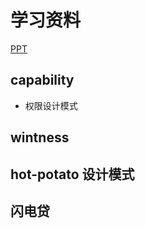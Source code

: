 # 学习资料
[PPT](https://docs.google.com/presentation/d/1TJ1vIHNRR3JJtbz6LR1cZSQM94zZeq1UlMKMenGXhik)


##  capability
- 权限设计模式


## wintness

## hot-potato 设计模式


## 闪电贷
